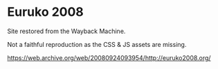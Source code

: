# Euruko 2008

Site restored from the Wayback Machine.

Not a faithful reproduction as the CSS & JS assets are missing.

<https://web.archive.org/web/20080924093954/http://euruko2008.org/>
